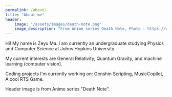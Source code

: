 ```yaml
---
permalink: /about/
title: "About me"
header:
    image: "/assets/images/death-note.png" 
    image_description: "From Anime series Death Note, Photo : https://www.reddit.com/r/deathnote/comments/fdzq5k/death_note_banner_fan_art/"
---
```


Hi! My name is Zeyu Ma. I am currently an undergraduate studying Physics and Computer Science at Johns Hopkins University. 

My current interests are General Relativity, Quantum Gravity, and machine learning (computer vision).

Coding projects I'm currently working on: Genshin Scripting, MusicCopilot, A cool RTS Game.

Header image is from Anime series "Death Note".